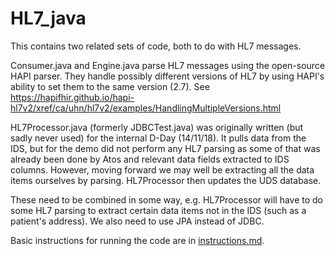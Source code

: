 # HL7_java

This contains two related sets of code, both to do with HL7 messages.

Consumer.java and Engine.java parse HL7 messages using the open-source HAPI parser. They handle
possibly different versions of HL7 by using HAPI's ability to set them to the same version (2.7).
See  https://hapifhir.github.io/hapi-hl7v2/xref/ca/uhn/hl7v2/examples/HandlingMultipleVersions.html

HL7Processor.java (formerly JDBCTest.java) was originally written (but sadly never used) for the internal D-Day (14/11/18). It pulls
data from the IDS, but for the demo did not perform any HL7 parsing as some of that was already
been done by Atos and relevant data fields extracted to IDS columns. However, moving forward we may well be extracting
all the data items ourselves by parsing. HL7Processor then updates the UDS database.

These need to be combined in some way, e.g. HL7Processor will have to do some HL7 parsing to extract
certain data items not in the IDS (such as a patient's address). We also need to use JPA
instead of JDBC.  

Basic instructions for running the code are in [instructions.md](./instructions.md).  

